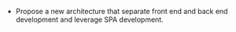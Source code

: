 - Propose a new architecture that separate front end and back end development and leverage SPA development.